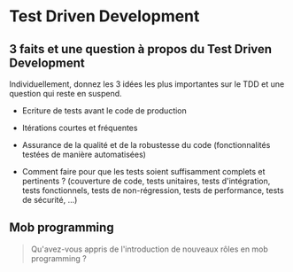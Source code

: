 # Test Driven Development

## 3 faits et une question à propos du Test Driven Development

Individuellement, donnez les 3 idées les plus importantes sur le TDD et une question qui reste en suspend.

- Ecriture de tests avant le code de production
- Itérations courtes et fréquentes
- Assurance de la qualité et de la robustesse du code (fonctionnalités testées de manière automatisées)

- Comment faire pour que les tests soient suffisamment complets et pertinents ? (couverture de code, tests unitaires, tests d'intégration, tests fonctionnels, tests de non-régression, tests de performance, tests de sécurité, ...)

## Mob programming

> Qu'avez-vous appris de l'introduction de nouveaux rôles en mob programming ?

